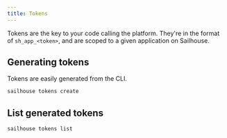 ```yaml
---
title: Tokens
---
```


Tokens are the key to your code calling the platform. They're in the format of `sh_app_<token>`, and are scoped to a given application on Sailhouse.

## Generating tokens

Tokens are easily generated from the CLI.

```sh
sailhouse tokens create
```

## List generated tokens

```sh
sailhouse tokens list
```
